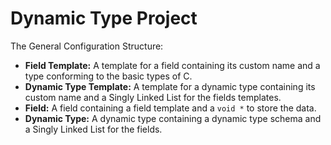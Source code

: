 # Dynamic Type Project

The General Configuration Structure:
- **Field Template:** A template for a field containing its custom name and a type conforming to the basic types of C.
- **Dynamic Type Template:** A template for a dynamic type containing its custom name and a Singly Linked List for the fields templates.
- **Field:** A field containing a field template and a `void *` to store the data.
- **Dynamic Type:** A dynamic type containing a dynamic type schema and a Singly Linked List for the fields.